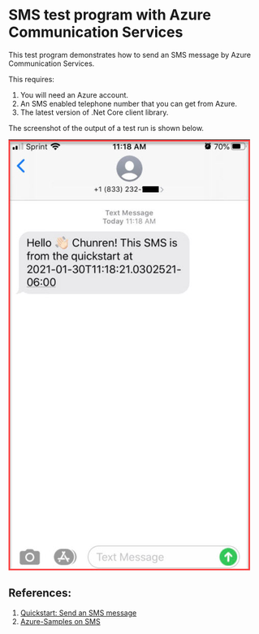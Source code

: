 # SMS test program with Azure Communication Services

This test program demonstrates how to send an SMS message by Azure Communication Services.

This requires:
1. You will need an Azure account.
2. An SMS enabled telephone number that you can get from Azure.
3. The latest version of .Net Core client library.

The screenshot of the output of a test run is shown below.

![SMS Screenshot](https://github.com/chunren/markdown-src/blob/master/raw/images/chunren_sms_quickstart01.jpg)

## References:
1. [Quickstart: Send an SMS message](https://docs.microsoft.com/en-us/azure/communication-services/quickstarts/telephony-sms/send?pivots=programming-language-csharp)
2. [Azure-Samples on SMS](https://github.com/Azure-Samples/communication-services-dotnet-quickstarts/blob/main/SendSMS/Program.cs)


